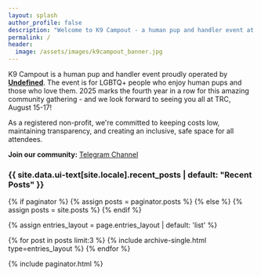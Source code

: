 ```yaml
---
layout: splash
author_profile: false
description: "Welcome to K9 Campout - a human pup and handler event at TRC, operated by Undefined"
permalink: /
header:
  image: /assets/images/k9campout_banner.jpg
---
```


K9 Campout is a human pup and handler event proudly operated by **[Undefined](http://undefined.charity)**. The event is for LGBTQ+ people who enjoy human pups and those who love them. 2025 marks the fourth year in a row for this amazing community gathering - and we look forward to seeing you all at TRC, August 15-17!

As a registered non-profit, we're committed to keeping costs low, maintaining transparency, and creating an inclusive, safe space for all attendees.

**Join our community:** [Telegram Channel](/telegram)

<h3 class="archive__subtitle">{{ site.data.ui-text[site.locale].recent_posts | default: "Recent Posts" }}</h3>

{% if paginator %}
  {% assign posts = paginator.posts %}
{% else %}
  {% assign posts = site.posts %}
{% endif %}

{% assign entries_layout = page.entries_layout | default: 'list' %}
<div class="entries-{{ entries_layout }}">
  {% for post in posts limit:3 %}
    {% include archive-single.html type=entries_layout %}
  {% endfor %}
</div>

{% include paginator.html %}
